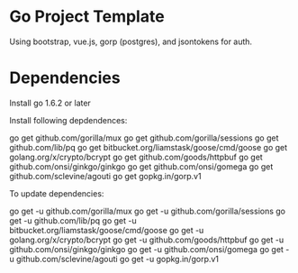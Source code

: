 # Go Project Template

Using bootstrap, vue.js, gorp (postgres), and jsontokens for auth.

# Dependencies

Install go 1.6.2 or later

Install following depdendences:

go get github.com/gorilla/mux
go get github.com/gorilla/sessions
go get github.com/lib/pq
go get bitbucket.org/liamstask/goose/cmd/goose
go get golang.org/x/crypto/bcrypt
go get github.com/goods/httpbuf
go get github.com/onsi/ginkgo/ginkgo
go get github.com/onsi/gomega
go get github.com/sclevine/agouti
go get gopkg.in/gorp.v1

To update dependencies:

go get -u github.com/gorilla/mux
go get -u github.com/gorilla/sessions
go get -u github.com/lib/pq
go get -u bitbucket.org/liamstask/goose/cmd/goose
go get -u golang.org/x/crypto/bcrypt
go get -u github.com/goods/httpbuf
go get -u github.com/onsi/ginkgo/ginkgo
go get -u github.com/onsi/gomega
go get -u github.com/sclevine/agouti
go get -u gopkg.in/gorp.v1
